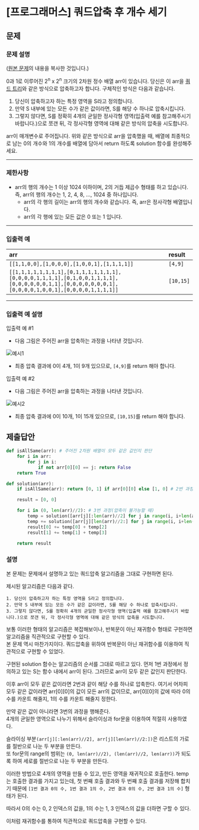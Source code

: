 # [프로그래머스] 쿼드압축 후 개수 세기
## 문제
### 문제 설명
([원본 문제](https://programmers.co.kr/learn/courses/30/lessons/68936)의 내용을 복사한 것입니다.)

0과 1로 이루어진 2<sup>n</sup> x 2<sup>n</sup> 크기의 2차원 정수 배열 arr이 있습니다. 당신은 이 arr을 [쿼드 트리](https://en.wikipedia.org/wiki/Quadtree)와 같은 방식으로 압축하고자 합니다. 구체적인 방식은 다음과 같습니다.

1. 당신이 압축하고자 하는 특정 영역을 S라고 정의합니다.
2. 만약 S 내부에 있는 모든 수가 같은 값이라면, S를 해당 수 하나로 압축시킵니다.
3. 그렇지 않다면, S를 정확히 4개의 균일한 정사각형 영역(입출력 예를 참고해주시기 바랍니다.)으로 쪼갠 뒤, 각 정사각형 영역에 대해 같은 방식의 압축을 시도합니다.

arr이 매개변수로 주어집니다. 위와 같은 방식으로 arr을 압축했을 때, 배열에 최종적으로 남는 0의 개수와 1의 개수를 배열에 담아서 return 하도록 solution 함수를 완성해주세요.

___

### 제한사항
* arr의 행의 개수는 1 이상 1024 이하이며, 2의 거듭 제곱수 형태를 하고 있습니다. 즉, arr의 행의 개수는 1, 2, 4, 8, ..., 1024 중 하나입니다.
  * arr의 각 행의 길이는 arr의 행의 개수와 같습니다. 즉, arr은 정사각형 배열입니다.
  * arr의 각 행에 있는 모든 값은 0 또는 1 입니다.

___

### 입출력 예
|arr|result|
|:---|:---|
|`[[1,1,0,0],[1,0,0,0],[1,0,0,1],[1,1,1,1]]`|`[4,9]`|
|`[[1,1,1,1,1,1,1,1],[0,1,1,1,1,1,1,1],[0,0,0,0,1,1,1,1],[0,1,0,0,1,1,1,1],[0,0,0,0,0,0,1,1],[0,0,0,0,0,0,0,1],[0,0,0,0,1,0,0,1],[0,0,0,0,1,1,1,1]]`|`[10,15]`|

___

### 입출력 예 설명
입출력 예 #1

* 다음 그림은 주어진 arr을 압축하는 과정을 나타낸 것입니다.

![예시1](https://user-images.githubusercontent.com/77680436/113479446-20d3fb00-94ca-11eb-874b-bd439a1ffb48.png)

* 최종 압축 결과에 0이 4개, 1이 9개 있으므로, `[4,9]`를 return 해야 합니다.

입출력 예 #2

* 다음 그림은 주어진 arr을 압축하는 과정을 나타낸 것입니다.

![예시2](https://user-images.githubusercontent.com/77680436/113479475-4a8d2200-94ca-11eb-9ead-77fa7b7a4b5c.png)

* 최종 압축 결과에 0이 10개, 1이 15개 있으므로, `[10,15]`를 return 해야 합니다.

## 제출답안
```python
def isAllSame(arr): # 주어진 2차원 배열이 모두 같은 값인지 판단
    for i in arr:
        for j in i:
            if not arr[0][0] == j: return False
    return True

def solution(arr):
    if isAllSame(arr): return [0, 1] if arr[0][0] else [1, 0] # 2번 과정(압축이 가능할 때)

    result = [0, 0]

    for i in (0, len(arr)//2): # 3번 과정(압축이 불가능할 때)
        temp = solution([arr[j][:len(arr)//2] for j in range(i, i+len(arr)//2)])
        temp += solution([arr[j][len(arr)//2:] for j in range(i, i+len(arr)//2)])
        result[0] += temp[0] + temp[2]
        result[1] += temp[1] + temp[3]

    return result
```
### 설명
본 문제는 문제에서 설명하고 있는 쿼드압축 알고리즘을 그대로 구현하면 된다.

제시된 알고리즘은 다음과 같다.
```
1. 당신이 압축하고자 하는 특정 영역을 S라고 정의합니다.
2. 만약 S 내부에 있는 모든 수가 같은 값이라면, S를 해당 수 하나로 압축시킵니다.
3. 그렇지 않다면, S를 정확히 4개의 균일한 정사각형 영역(입출력 예를 참고해주시기 바랍니다.)으로 쪼갠 뒤, 각 정사각형 영역에 대해 같은 방식의 압축을 시도합니다.
```

보통 이러한 형태의 알고리즘은 복잡해보이나, 반복문이 아닌 재귀함수 형태로 구현하면 알고리즘을 직관적으로 구현할 수 있다.  
본 문제 역시 마찬가지이다. 쿼드압축을 위하여 반복문이 아닌 재귀함수를 이용하여 직관적으로 구현할 수 있었다.

구현된 solution 함수는 알고리즘의 순서를 그대로 따르고 있다. 먼저 1번 과정에서 정의하고 있는 S는 함수 내에서 arr이 된다. 그러므로 arr이 모두 같은 값인지 판단한다.  

이후 arr이 모두 같은 값이라면 2번과 같이 해당 수를 하나로 압축한다. 여기서 어차피 모두 같은 값이라면 arr[0][0]의 값이 모든 arr의 값이므로, arr[0][0]의 값에 따라 0의 수를 카운트 해줄지, 
1의 수를 카운트 해줄지 정한다.

만약 같은 값이 아니라면 3번의 과정을 행해준다.  
4개의 균일한 영역으로 나누기 위해서 슬라이싱과 for문을 이용하여 적절히 사용하였다.

슬라이싱 부분```(arr[j][:len(arr)//2], arr[j][len(arr)//2:])```은 리스트의 가로를 절반으로 나눈 두 부분을 만든다.  
또 for문의 range의 범위는 ```(0, len(arr)//2), (len(arr)//2, len(arr))```가 되도록 하여 세로를 절반으로 나눈 두 부분을 만든다.

이러한 방법으로 4개의 영역을 만들 수 있고, 만든 영역을 재귀적으로 호출한다.
temp는 호출한 결과를 가지고 있는데, 첫 번째 호출 결과와 두 번째 호출 결과를 저장해 합치기 때문에 `[1번 결과 0의 수, 1번 결과 1의 수, 2번 결과 0의 수, 2번 결과 1의 수]` 형태가 된다.

따라서 0의 수는 0, 2 인덱스의 값을, 1의 수는 1, 3 인덱스의 값을 더하면 구할 수 있다.

이처럼 재귀함수를 통하여 직관적으로 쿼드압축을 구현할 수 있다.

